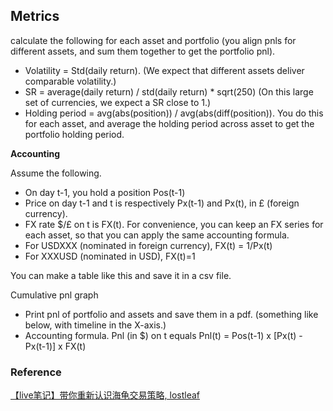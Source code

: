 ## Metrics
calculate the following for each asset and portfolio (you align pnls for different assets, and sum them together to get the portfolio pnl).
* Volatility = Std(daily return). (We expect that different assets deliver comparable volatility.)
* SR = average(daily return) / std(daily return) * sqrt(250)  (On this large set of currencies, we expect a SR close to 1.)
* Holding period = avg(abs(position)) / avg(abs(diff(position)). You do this for each asset, and average the holding period across asset to get the portfolio holding period.

**Accounting**

Assume the following.

* On day t-1, you hold a position Pos(t-1)
* Price on day t-1 and t is respectively Px(t-1) and Px(t), in £ (foreign currency).
* FX rate $/£ on t is FX(t). For convenience, you can keep an FX series for each asset, so that you can apply the same accounting formula.
* For USDXXX (nominated in foreign currency), FX(t) = 1/Px(t)
* For XXXUSD (nominated in USD), FX(t)=1 

You can make a table like this and save it in a csv file.
 
Cumulative pnl graph
* Print pnl of portfolio and assets and save them in a pdf. (something like below, with timeline in the X-axis.)
* Accounting formula. Pnl (in $) on t equals Pnl(t) = Pos(t-1) x [Px(t) - Px(t-1)] x FX(t)




 


### Reference
[【live笔记】带你重新认识海龟交易策略, lostleaf](http://lostleaf.github.io/2019/09/11/%E5%B8%A6%E4%BD%A0%E9%87%8D%E6%96%B0%E8%AE%A4%E8%AF%86%E6%B5%B7%E9%BE%9F%E4%BA%A4%E6%98%93%E7%AD%96%E7%95%A5/)
